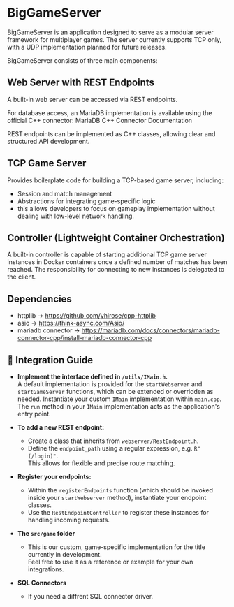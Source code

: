 # BigGameServer
BigGameServer is an application designed to serve as a modular server framework for multiplayer games.
The server currently supports TCP only, with a UDP implementation planned for future releases.

BigGameServer consists of three main components:

##  Web Server with REST Endpoints
A built-in web server can be accessed via REST endpoints.

For database access, an MariaDB implementation is available using the official C++ connector:
MariaDB C++ Connector Documentation

REST endpoints can be implemented as C++ classes, allowing clear and structured API development.

## TCP Game Server
Provides boilerplate code for building a TCP-based game server, including:
* Session and match management
* Abstractions for integrating game-specific logic
* this allows developers to focus on gameplay implementation without dealing with low-level network handling.

## Controller (Lightweight Container Orchestration)
A built-in controller is capable of starting additional TCP game server instances in Docker containers
once a defined number of matches has been reached.
The responsibility for connecting to new instances is delegated to the client.

## Dependencies
* httplib -> https://github.com/yhirose/cpp-httplib
* asio -> https://think-async.com/Asio/
* mariadb connector -> https://mariadb.com/docs/connectors/mariadb-connector-cpp/install-mariadb-connector-cpp

## 🔧 Integration Guide

- **Implement the interface defined in `/utils/IMain.h`.**  
  A default implementation is provided for the `startWebserver` and `startGameServer` functions, which can be extended or overridden as needed.
  Instantiate your custom `IMain` implementation within `main.cpp`.
  The `run` method in your `IMain` implementation acts as the application's entry point.

- **To add a new REST endpoint:**  
  - Create a class that inherits from `webserver/RestEndpoint.h`.
  - Define the `endpoint_path` using a regular expression, e.g. `R"(/login)"`.  
    This allows for flexible and precise route matching.

- **Register your endpoints:**  
  - Within the `registerEndpoints` function (which should be invoked inside your `startWebserver` method), instantiate your endpoint classes.
  - Use the `RestEndpointController` to register these instances for handling incoming requests.

- **The `src/game` folder**
  - This is our custom, game-specific implementation for the title currently in development.  
    Feel free to use it as a reference or example for your own integrations.

- **SQL Connectors**
  - If you need a diffrent SQL connector driver. 